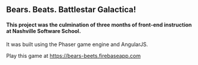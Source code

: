 ## Bears. Beats. Battlestar Galactica!

#### This project was the culmination of three months of front-end instruction at Nashville Software School.

It was built using the Phaser game engine and AngularJS.

Play this game at https://bears-beets.firebaseapp.com 
